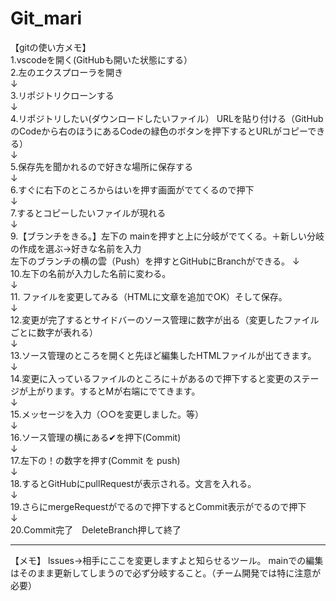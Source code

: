 # Git_mari

【gitの使い方メモ】<br>
1.vscodeを開く(GitHubも開いた状態にする）<br>
2.左のエクスプローラを開き<br>
 ↓<br>
3.リポジトリクローンする<br>
 ↓<br>
4.リポジトリしたい(ダウンロードしたいファイル） URLを貼り付ける（GitHubのCodeから右のほうにあるCodeの緑色のボタンを押下するとURLがコピーできる）<br>
 ↓<br>
5.保存先を聞かれるので好きな場所に保存する<br>
 ↓<br>
6.すぐに右下のところからはいを押す画面がでてくるので押下<br>
 ↓<br>
7.するとコピーしたいファイルが現れる<br>
 ↓<br>
9.【ブランチをきる。】左下の mainを押すと上に分岐がでてくる。＋新しい分岐の作成を選ぶ→好きな名前を入力<br>
  左下のブランチの横の雲（Push）を押すとGitHubにBranchができる。
 ↓<br>
10.左下の名前が入力した名前に変わる。<br>
 ↓<br>
11. ファイルを変更してみる（HTMLに文章を追加でOK）そして保存。<br>
 ↓<br>
12.変更が完了するとサイドバーのソース管理に数字が出る（変更したファイルごとに数字が表れる）<br>
 ↓<br>
13.ソース管理のところを開くと先ほど編集したHTMLファイルが出てきます。<br>
 ↓<br>
14.変更に入っているファイルのところに＋があるので押下すると変更のステージが上がります。するとMが右端にでてきます。<br>
 ↓<br>
15.メッセージを入力（○○を変更しました。等）<br>
 ↓<br>
16.ソース管理の横にある✔を押下(Commit)<br>
 ↓<br>
17.左下の！の数字を押す(Commit を push)<br>
 ↓<br>
18.するとGitHubにpullRequestが表示される。文言を入れる。<br>
 ↓<br>
19.さらにmergeRequestがでるので押下するとCommit表示がでるので押下<br>
 ↓<br>
20.Commit完了　DeleteBranch押して終了<br>

---------------------------------------------
【メモ】
lssues→相手にここを変更しますよと知らせるツール。
mainでの編集はそのまま更新してしまうので必ず分岐すること。（チーム開発では特に注意が必要）
